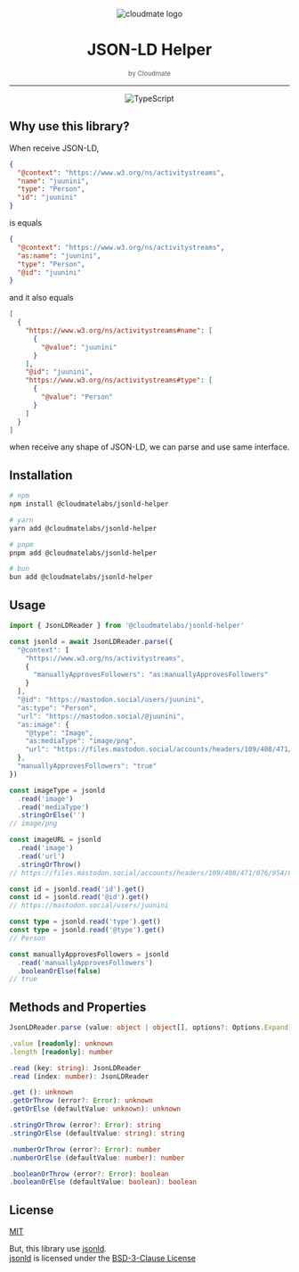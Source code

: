 <div align="center">

![cloudmate logo](https://avatars.githubusercontent.com/u/69299682?s=200&v=4)

# JSON-LD Helper

<small style="opacity: 0.7;">by Cloudmate</small>

---

![TypeScript](https://img.shields.io/badge/TypeScript-007ACC?style=for-the-badge&logo=typescript&logoColor=white)

</div>

## Why use this library?

When receive JSON-LD,

```json
{
  "@context": "https://www.w3.org/ns/activitystreams",
  "name": "juunini",
  "type": "Person",
  "id": "juunini"
}
```

is equals

```json
{
  "@context": "https://www.w3.org/ns/activitystreams",
  "as:name": "juunini",
  "type": "Person",
  "@id": "juunini"
}
```

and it also equals

```json
[
  {
    "https://www.w3.org/ns/activitystreams#name": [
      {
        "@value": "juunini"
      }
    ],
    "@id": "juunini",
    "https://www.w3.org/ns/activitystreams#type": [
      {
        "@value": "Person"
      }
    ]
  }
]
```

when receive any shape of JSON-LD, we can parse and use same interface.

## Installation

```sh
# npm
npm install @cloudmatelabs/jsonld-helper

# yarn
yarn add @cloudmatelabs/jsonld-helper

# pnpm
pnpm add @cloudmatelabs/jsonld-helper

# bun
bun add @cloudmatelabs/jsonld-helper
```

## Usage

```ts
import { JsonLDReader } from '@cloudmatelabs/jsonld-helper'

const jsonld = await JsonLDReader.parse({
  "@context": [
    "https://www.w3.org/ns/activitystreams",
    {
      "manuallyApprovesFollowers": "as:manuallyApprovesFollowers"
    }
  ],
  "@id": "https://mastodon.social/users/juunini",
  "as:type": "Person",
  "url": "https://mastodon.social/@juunini",
  "as:image": {
    "@type": "Image",
    "as:mediaType": "image/png",
    "url": "https://files.mastodon.social/accounts/headers/109/408/471/076/954/889/original/f4158a0d06a05763.png"
  },
  "manuallyApprovesFollowers": "true"
})

const imageType = jsonld
  .read('image')
  .read('mediaType')
  .stringOrElse('')
// image/png

const imageURL = jsonld
  .read('image')
  .read('url')
  .stringOrThrow()
// https://files.mastodon.social/accounts/headers/109/408/471/076/954/889/original/f4158a0d06a05763.png

const id = jsonld.read('id').get()
const id = jsonld.read('@id').get()
// https://mastodon.social/users/juunini

const type = jsonld.read('type').get()
const type = jsonld.read('@type').get()
// Person

const manuallyApprovesFollowers = jsonld
  .read('manuallyApprovesFollowers')
  .booleanOrElse(false)
// true
```

## Methods and Properties

```ts
JsonLDReader.parse (value: object | object[], options?: Options.Expand): Promise<JsonLDReader>

.value [readonly]: unknown
.length [readonly]: number

.read (key: string): JsonLDReader
.read (index: number): JsonLDReader

.get (): unknown
.getOrThrow (error?: Error): unknown
.getOrElse (defaultValue: unknown): unknown

.stringOrThrow (error?: Error): string
.stringOrElse (defaultValue: string): string

.numberOrThrow (error?: Error): number
.numberOrElse (defaultValue: number): number

.booleanOrThrow (error?: Error): boolean
.booleanOrElse (defaultValue: boolean): boolean
```

## License

[MIT](./LICENSE)

But, this library use [jsonld].  
[jsonld] is licensed under the [BSD-3-Clause License](https://github.com/digitalbazaar/jsonld.js/blob/main/LICENSE)

[jsonld]: https://github.com/digitalbazaar/jsonld.js
